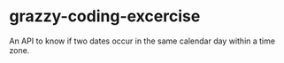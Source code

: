 # grazzy-coding-excercise
An API to know if two dates occur in the same calendar day within a time zone.
